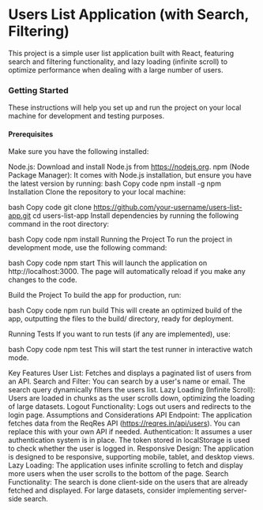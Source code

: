 <h1>Users List Application (with Search, Filtering)</h1>
This project is a simple user list application built with React, featuring search and filtering functionality, and lazy loading (infinite scroll) to optimize performance when dealing with a large number of users.

<h3>Getting Started</h3>
These instructions will help you set up and run the project on your local machine for development and testing purposes.

<h4>Prerequisites</h4>
Make sure you have the following installed:

Node.js: Download and install Node.js from https://nodejs.org.
npm (Node Package Manager): It comes with Node.js installation, but ensure you have the latest version by running:
bash
Copy code
npm install -g npm
Installation
Clone the repository to your local machine:

bash
Copy code
git clone https://github.com/your-username/users-list-app.git
cd users-list-app
Install dependencies by running the following command in the root directory:

bash
Copy code
npm install
Running the Project
To run the project in development mode, use the following command:

bash
Copy code
npm start
This will launch the application on http://localhost:3000. The page will automatically reload if you make any changes to the code.

Build the Project
To build the app for production, run:

bash
Copy code
npm run build
This will create an optimized build of the app, outputting the files to the build/ directory, ready for deployment.

Running Tests
If you want to run tests (if any are implemented), use:

bash
Copy code
npm test
This will start the test runner in interactive watch mode.

Key Features
User List: Fetches and displays a paginated list of users from an API.
Search and Filter: You can search by a user's name or email. The search query dynamically filters the users list.
Lazy Loading (Infinite Scroll): Users are loaded in chunks as the user scrolls down, optimizing the loading of large datasets.
Logout Functionality: Logs out users and redirects to the login page.
Assumptions and Considerations
API Endpoint: The application fetches data from the ReqRes API (https://reqres.in/api/users). You can replace this with your own API if needed.
Authentication: It assumes a user authentication system is in place. The token stored in localStorage is used to check whether the user is logged in.
Responsive Design: The application is designed to be responsive, supporting mobile, tablet, and desktop views.
Lazy Loading: The application uses infinite scrolling to fetch and display more users when the user scrolls to the bottom of the page.
Search Functionality: The search is done client-side on the users that are already fetched and displayed. For large datasets, consider implementing server-side search.
